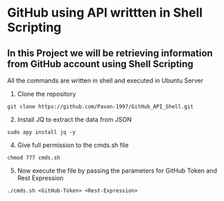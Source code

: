 # GitHub using API writtten in Shell Scripting

## In this Project we will be retrieving information from GitHub account using Shell Scripting
                 
All the commands are written in shell and executed in Ubuntu Server  
  


  
1. Clone the repository

```
git clone https://github.com/Pavan-1997/GitHub_API_Shell.git
```


2. Install JQ to extract the data from JSON

```
sudo apy install jq -y
```


4. Give full permission to the cmds.sh file

```
chmod 777 cmds.sh
```


5. Now execute the file by passing the parameters for GitHub Token and Rest Expression 

```
./cmds.sh <GitHub-Token> <Rest-Expression>
```

 
